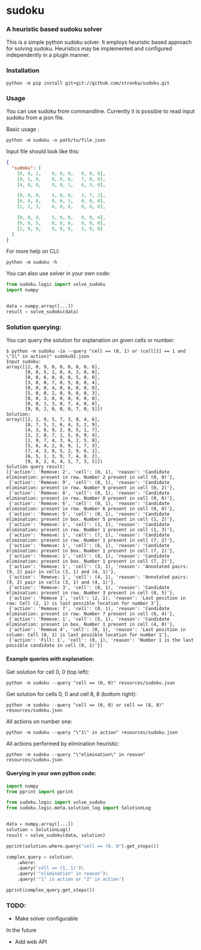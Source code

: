 # sudoku

### A heuristic based sudoku solver

This is a simple python sudoku solver. It employs heuristic based approach for solving sudoku.
Heuristics may be implemented and configured independently in a plugin manner.

### Installation
```commandline
python -m pip install git+git://github.com/stronka/sudoku.git
```

### Usage
You can use sudoku from commandline. Currently it is possible to read input sudoku from a json file. 

Basic usage :
```commandline
python -m sudoku -o path/to/file.json
```

Input file should look like this:

```json
{
  "sudoku": [
    [0, 0, 2,    0, 0, 0,   0, 0, 8],
    [0, 5, 0,    0, 0, 0,   7, 0, 0],
    [4, 0, 0,    0, 0, 1,   6, 3, 0],

    [0, 0, 0,    4, 0, 0,   3, 7, 2],
    [0, 0, 0,    9, 0, 3,   0, 0, 0],
    [1, 2, 3,    0, 0, 6,   0, 0, 0],

    [0, 8, 9,    5, 0, 0,   0, 0, 4],
    [0, 0, 5,    0, 0, 0,   0, 9, 0],
    [2, 0, 0,    0, 0, 0,   5, 0, 0]
  ]
}
```

For more help on CLI:
```commandline
python -m sudoku -h
```


You can also use solver in your own code:
```python
from sudoku.logic import solve_sudoku
import numpy


data = numpy.array([...])
result = solve_sudoku(data)
```

### Solution querying:
You can query the solution for explanation on given cells or number:

```commandline
$ python -m sudoku -io --query "cell == (0, 1) or (cell[1] == 1 and \"1\" in action)" sudoku92.json
Input sudoku:
array([[2, 0, 9, 0, 0, 0, 8, 0, 6],
       [0, 0, 5, 1, 0, 4, 3, 0, 0],
       [0, 0, 6, 0, 0, 0, 5, 0, 0],
       [3, 0, 0, 7, 0, 5, 0, 0, 4],
       [0, 0, 0, 4, 0, 6, 0, 0, 0],
       [5, 0, 0, 2, 0, 9, 0, 0, 3],
       [0, 0, 3, 0, 0, 0, 9, 0, 0],
       [0, 0, 1, 3, 0, 7, 4, 0, 0],
       [9, 0, 2, 0, 0, 0, 7, 0, 5]])
Solution:
array([[2, 1, 9, 5, 7, 3, 8, 4, 6],
       [8, 7, 5, 1, 6, 4, 3, 2, 9],
       [4, 3, 6, 9, 2, 8, 5, 1, 7],
       [3, 2, 8, 7, 1, 5, 6, 9, 4],
       [1, 9, 7, 4, 3, 6, 2, 5, 8],
       [5, 6, 4, 2, 8, 9, 1, 7, 3],
       [7, 4, 3, 8, 5, 2, 9, 6, 1],
       [6, 5, 1, 3, 9, 7, 4, 8, 2],
       [9, 8, 2, 6, 4, 1, 7, 3, 5]])
Solution query result:
[{'action': 'Remove: 2', 'cell': (0, 1), 'reason': 'Candidate elimination: present in row. Number 2 present in cell (0, 0)'},
 {'action': 'Remove: 9', 'cell': (0, 1), 'reason': 'Candidate elimination: present in row. Number 9 present in cell (0, 2)'},
 {'action': 'Remove: 8', 'cell': (0, 1), 'reason': 'Candidate elimination: present in row. Number 8 present in cell (0, 6)'},
 {'action': 'Remove: 6', 'cell': (0, 1), 'reason': 'Candidate elimination: present in row. Number 6 present in cell (0, 8)'},
 {'action': 'Remove: 5', 'cell': (0, 1), 'reason': 'Candidate elimination: present in box. Number 5 present in cell (1, 2)'},
 {'action': 'Remove: 1', 'cell': (1, 1), 'reason': 'Candidate elimination: present in row. Number 1 present in cell (1, 3)'},
 {'action': 'Remove: 1', 'cell': (7, 1), 'reason': 'Candidate elimination: present in row. Number 1 present in cell (7, 2)'},
 {'action': 'Remove: 1', 'cell': (6, 1), 'reason': 'Candidate elimination: present in box. Number 1 present in cell (7, 2)'},
 {'action': 'Remove: 1', 'cell': (8, 1), 'reason': 'Candidate elimination: present in box. Number 1 present in cell (7, 2)'},
 {'action': 'Remove: 1', 'cell': (3, 1), 'reason': 'Annotated pairs: (9, 2) pair in cells (3, 1) and (4, 1)'},
 {'action': 'Remove: 1', 'cell': (4, 1), 'reason': 'Annotated pairs: (9, 2) pair in cells (3, 1) and (4, 1)'},
 {'action': 'Remove: 3', 'cell': (0, 1), 'reason': 'Candidate elimination: present in row. Number 3 present in cell (0, 5)'},
 {'action': 'Remove 1', 'cell': (2, 1), 'reason': 'Last position in row: Cell (2, 1) is last possible location for number 3'},
 {'action': 'Remove: 7', 'cell': (0, 1), 'reason': 'Candidate elimination: present in row. Number 7 present in cell (0, 4)'},
 {'action': 'Remove: 1', 'cell': (5, 1), 'reason': 'Candidate elimination: present in box. Number 1 present in cell (4, 0)'},
 {'action': 'Remove 4', 'cell': (0, 1), 'reason': 'Last position in column: Cell (0, 1) is last possible location for number 1'},
 {'action': 'Fill: 1', 'cell': (0, 1), 'reason': 'Number 1 is the last possible candidate in cell (0, 1)'}]
```

#### Example queries with explanation:

Get solution for cell 0, 0 (top left):
```commandline
python -m sudoku --query "cell == (0, 0)" resources/sudoku.json
```
Get solution for cells 0, 0 and cell 8, 8 (bottom right):
```commandline
python -m sudoku --query "cell == (0, 0) or cell == (8, 8)" resources/sudoku.json
``` 
All actions on number one:
```commandline
python -m sudoku --query "\"1\" in action" resources/sudoku.json
```
All actions performed by elimination heuristic:
```commandline
python -m sudoku --query "\"elimination\" in reason" resources/sudoku.json 
```

#### Querying in your own python code:
```python
import numpy
from pprint import pprint

from sudoku.logic import solve_sudoku
from sudoku.logic.meta.solution_log import SolutionLog


data = numpy.array([...])
solution = SolutionLog()
result = solve_sudoku(data, solution)

pprint(solution.where.query("cell == (0, 0").get_steps())

complex_query = solution\
    .where\
    .query('cell == (1, 1)')\
    .query('"elimination" in reason')\
    .query('"1" in action or "2" in action')

pprint(complex_query.get_steps())
```

### TODO:

* Make solver configurable

In the future

* Add web API

